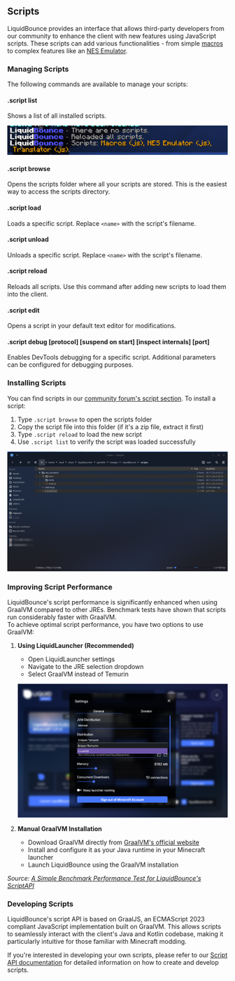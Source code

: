 ## Scripts
LiquidBounce provides an interface that allows third-party developers from our community to enhance the client with new features using JavaScript scripts. These scripts can add various functionalities - from simple [macros](https://forum.liquidbounce.net/topic/8354/script-macros) to complex features like an [NES Emulator](https://forum.liquidbounce.net/topic/8352/script-nes-emulator).

### Managing Scripts
The following commands are available to manage your scripts:

#### .script list
Shows a list of all installed scripts.

![Script List](/images/script-list.png)

#### .script browse
Opens the scripts folder where all your scripts are stored. This is the easiest way to access the scripts directory.

#### .script load <name>
Loads a specific script. Replace `<name>` with the script's filename.

#### .script unload <name>
Unloads a specific script. Replace `<name>` with the script's filename.

#### .script reload
Reloads all scripts. Use this command after adding new scripts to load them into the client.

#### .script edit <name>
Opens a script in your default text editor for modifications.

#### .script debug <name> [protocol] [suspend on start] [inspect internals] [port]
Enables DevTools debugging for a specific script. Additional parameters can be configured for debugging purposes.

### Installing Scripts
You can find scripts in our [community forum's script section](https://forum.liquidbounce.net/category/25/scripts). To install a script:

1. Type `.script browse` to open the scripts folder
2. Copy the script file into this folder (if it's a zip file, extract it first)
3. Type `.script reload` to load the new script
4. Use `.script list` to verify the script was loaded successfully

![Script Directory](/images/script-directory.png)

### Improving Script Performance

LiquidBounce's script performance is significantly enhanced when using GraalVM compared to other JREs. Benchmark tests have shown that scripts run considerably faster with GraalVM. \
To achieve optimal script performance, you have two options to use GraalVM:

1. **Using LiquidLauncher (Recommended)**
   - Open LiquidLauncher settings
   - Navigate to the JRE selection dropdown
   - Select GraalVM instead of Temurin
   
   ![JRE Selection](/images/launcher-jre-selection.png)

2. **Manual GraalVM Installation**
   - Download GraalVM directly from [GraalVM's official website](https://www.graalvm.org/downloads/)
   - Install and configure it as your Java runtime in your Minecraft launcher
   - Launch LiquidBounce using the GraalVM installation

*Source: [A Simple Benchmark Performance Test for LiquidBounce's ScriptAPI](https://forum.liquidbounce.net/topic/8391/a-simple-benchmark-performance-test-for-liquidbounce-s-scriptapi)*

### Developing Scripts
LiquidBounce's script API is based on GraalJS, an ECMAScript 2023 compliant JavaScript implementation built on GraalVM. This allows scripts to seamlessly interact with the client's Java and Kotlin codebase, making it particularly intuitive for those familiar with Minecraft modding.

If you're interested in developing your own scripts, please refer to our [Script API documentation](docs/Script%20API/Getting%20Started) for detailed information on how to create and develop scripts.